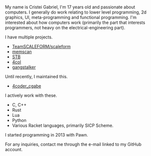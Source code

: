 My name is Cristei Gabriel, I'm 17 years old and passionate about computers. I generally do work relating to lower level programming, 2d graphics, UI, meta-programming and functional programming. I'm interested about how computers work (primarily the part that interests programmers, not heavy on the electrical-engineering part).

I have multiple projects.
- [TeamSCALEFORM/scaleform](https://github.com/TeamSCALEFORM/scaleform)
- [memscan](https://github.com/cristeigabriel/memscan)
- [STB](https://github.com/cristeigabriel/STB)
- [4col](https://github.com/cristeigabriel/4col)
- [gangstalker](https://github.com/cristeigabriel/gangstalker)

Until recently, I maintained this.
- [4coder_cgabe](https://github.com/cristeigabriel/4coder_cgabe)

I actively work with these.
- C, C++
- Rust
- Lua
- Python
- Various Racket languages, primarily SICP Scheme.

I started programming in 2013 with Pawn.

For any inquiries, contact me through the e-mail linked to my GitHub account.
